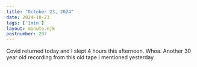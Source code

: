 ```yaml
---
title: "October 23, 2024"
date: 2024-10-23
tags: ['1min']
layout: minute.njk
postnumber: 297
---
```


Covid returned today and I slept 4 hours this afternoon. Whoa. Another 30 year old recording from this old tape I mentioned yesterday. 